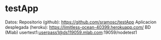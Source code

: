# testApp

Datos:
  Repositorio (github):
    https://github.com/sramosc/testApp
  Aplicacion desplegada (heroku):
    https://limitless-ocean-40399.herokuapp.com/
  BD (Mlab)
    usertest1:userpass1@ds119059.mlab.com:19059/nodetest1
